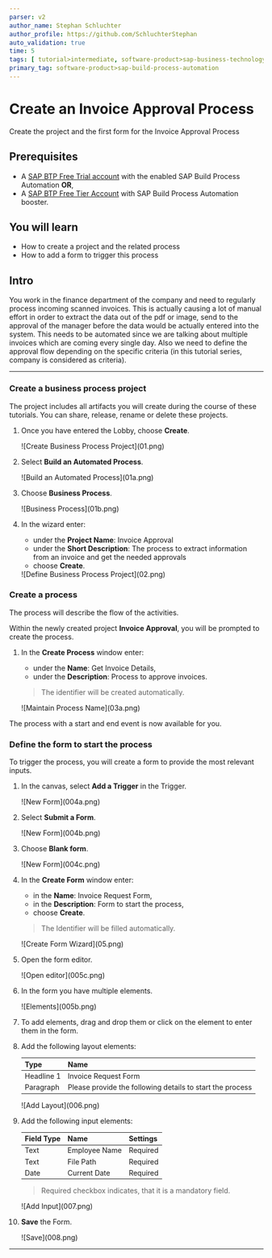 ```yaml
---
parser: v2
author_name: Stephan Schluchter
author_profile: https://github.com/SchluchterStephan
auto_validation: true
time: 5
tags: [ tutorial>intermediate, software-product>sap-business-technology-platform, software-product>document-information-extraction, topic>artificial-intelligence, tutorial>free-tier]
primary_tag: software-product>sap-build-process-automation
---
```


# Create an Invoice Approval Process
<!-- description --> Create the project and the first form for the Invoice Approval Process

## Prerequisites
 - A [SAP BTP Free Trial account](spa-subscribe-free-trial) with the enabled SAP Build Process Automation **OR**,
 - A [SAP BTP Free Tier Account](spa-subscribe-booster) with SAP Build Process Automation booster.


## You will learn
  - How to create a project and the related process
  - How to add a form to trigger this process

## Intro
  You work in the finance department of the company and need to regularly process incoming scanned invoices.
  This is actually causing a lot of manual effort in order to extract the data out of the pdf or image, send to the approval of the manager before the data would be actually entered into the system.
  This needs to be automated since we are talking about multiple invoices which are coming every single day. Also we need to define the approval flow depending on the specific criteria (in this tutorial series, company is considered as criteria).

---

### Create a business process project


   The project includes all artifacts you will create during the course of these tutorials. You can share, release, rename or delete these projects.

1. Once you have entered the Lobby, choose **Create**.

    <!-- border -->![Create Business Process Project](01.png)

2. Select **Build an Automated Process**.

    <!-- border -->![Build an Automated Process](01a.png)

3. Choose **Business Process**.

    <!-- border -->![Business Process](01b.png)

4. In the wizard enter:
    - under the **Project Name**: Invoice Approval
    - under the **Short Description**: The process to extract information from an invoice and get the needed approvals
    - choose **Create**.

    <!-- border -->![Define Business Process Project](02.png)



### Create a process


The process will describe the flow of the activities.

Within the newly created project **Invoice Approval**, you will be prompted to create the process.

1.  In the **Create Process** window enter:
    - under the **Name**: Get Invoice Details,
    - under the **Description**: Process to approve invoices.

    > The identifier will be created automatically.

    <!-- border -->![Maintain Process Name](03a.png)

The process with a start and end event is now available for you.



### Define the form to start the process


   To trigger the process, you will create a form to provide the most relevant inputs.

1. In the canvas, select **Add a Trigger** in the Trigger.

    <!-- border -->![New Form](004a.png)

2. Select **Submit a Form**.
   
    <!-- border -->![New Form](004b.png)

3. Choose **Blank form**.

    <!-- border -->![New Form](004c.png)

4. In the **Create Form** window enter:
    - in the **Name**: Invoice Request Form,
    - in the **Description**: Form to start the process,
    - choose **Create**.

    > The Identifier will be filled automatically.

    <!-- border -->![Create Form Wizard](05.png)

5. Open the form editor.

    <!-- border -->![Open editor](005c.png)

6. In the form you have multiple elements.

    <!-- border -->![Elements](005b.png)

7. To add elements, drag and drop them or click on the element to enter them in the form.

8. Add the following layout elements:

    |  **Type**       | **Name**
    |  :------------- | :-------------
    |  Headline 1     | Invoice Request Form |
    |  Paragraph      | Please provide the following details to start the process |

    <!-- border -->![Add Layout](006.png)

9.  Add the following input elements:

    |  **Field Type** | **Name**       | **Settings**
    |  :------------- | :------------- | :------------
    |  Text           | Employee Name  | Required
    |  Text           | File Path      | Required
    |  Date           | Current Date   | Required

    > Required checkbox indicates, that it is a mandatory field.

    <!-- border -->![Add Input](007.png)

10. **Save** the Form.

    <!-- border -->![Save](008.png)




---
